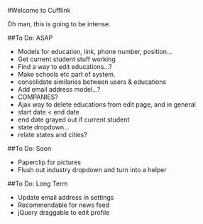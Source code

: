 #Welcome to Cufflink

Oh man, this is going to be intense.

##To Do: ASAP

* Models for education, link, phone number, position...
* Get current student stuff working
* Find a way to edit educations...?
* Make schools etc part of system.
* consolidate similaries between users & educations
* Add email address model...?
* COMPANIES?
* Ajax way to delete educations from edit page, and in general
* start date < end date
* end date grayed out if current student
* state dropdown...
* relate states and cities?

##To Do: Soon

* Paperclip for pictures
* Flush out industry dropdown and turn into a helper

##To Do: Long Term

* Update email address in settings
* Recommendable for news feed
* jQuery draggable to edit profile

